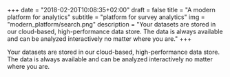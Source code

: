+++
date = "2018-02-20T10:08:35+02:00"
draft = false
title = "A modern platform for analytics"
subtitle = "platform for survey analytics"
img = "modern_platform/search.png"
description = "Your datasets are stored in our cloud-based, high-performance data store. The data is always available and can be analyzed interactively no matter where you are."
+++

Your datasets are stored in our cloud-based, high-performance data store. The data is always available and can be analyzed interactively no matter where you are.
